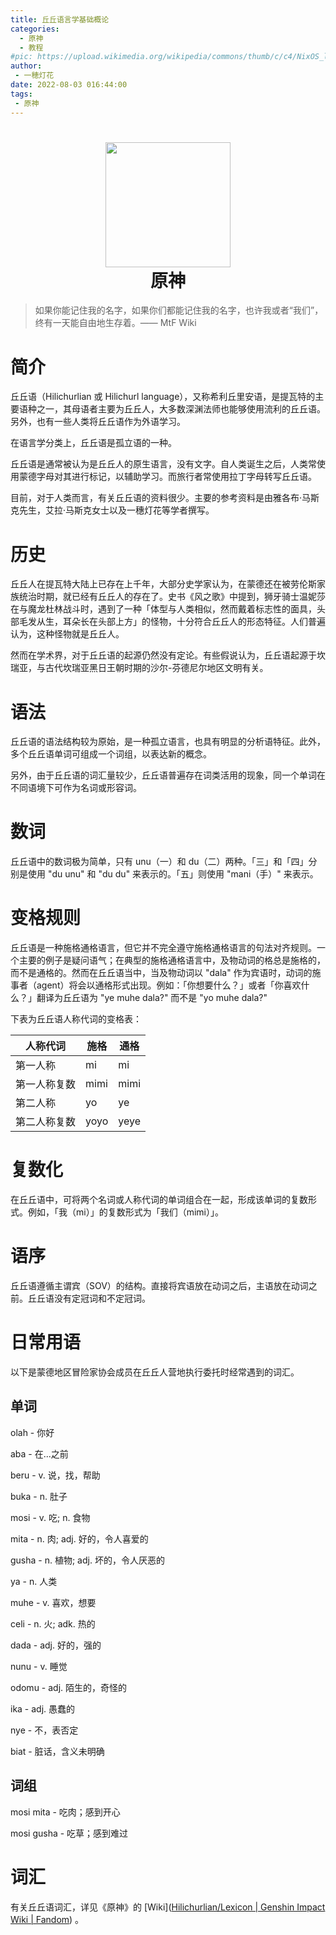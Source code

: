 ```yaml
---
title: 丘丘语言学基础概论
categories: 
  - 原神
  - 教程
#pic: https://upload.wikimedia.org/wikipedia/commons/thumb/c/c4/NixOS_logo.svg/1280px-NixOS_logo.svg.png
author: 
 - 一穂灯花
date: 2022-08-03 016:44:00
tags: 
 - 原神
---
```


<h1 align="center">
  <img src="https://img.moegirl.org.cn/common/6/6c/%E6%B4%BE%E8%92%99%E7%82%B9%E8%B5%9E.png" width="200">
  <br>原神<br>
</h1>

> 如果你能记住我的名字，如果你们都能记住我的名字，也许我或者“我们”，终有一天能自由地生存着。—— MtF Wiki

# 简介

丘丘语（Hilichurlian 或 Hilichurl language），又称希利丘里安语，是提瓦特的主要语种之一，其母语者主要为丘丘人，大多数深渊法师也能够使用流利的丘丘语。另外，也有一些人类将丘丘语作为外语学习。

在语言学分类上，丘丘语是孤立语的一种。

丘丘语是通常被认为是丘丘人的原生语言，没有文字。自人类诞生之后，人类常使用蒙德字母对其进行标记，以辅助学习。而旅行者常使用拉丁字母转写丘丘语。

目前，对于人类而言，有关丘丘语的资料很少。主要的参考资料是由雅各布·马斯克先生，艾拉·马斯克女士以及一穗灯花等学者撰写。

# 历史

丘丘人在提瓦特大陆上已存在上千年，大部分史学家认为，在蒙德还在被劳伦斯家族统治时期，就已经有丘丘人的存在了。史书《风之歌》中提到，狮牙骑士温妮莎在与魔龙杜林战斗时，遇到了一种「体型与人类相似，然而戴着标志性的面具，头部毛发从生，耳朵长在头部上方」的怪物，十分符合丘丘人的形态特征。人们普遍认为，这种怪物就是丘丘人。

然而在学术界，对于丘丘语的起源仍然没有定论。有些假说认为，丘丘语起源于坎瑞亚，与古代坎瑞亚黑日王朝时期的沙尔-芬德尼尔地区文明有关。

# 语法

丘丘语的语法结构较为原始，是一种孤立语言，也具有明显的分析语特征。此外，多个丘丘语单词可组成一个词组，以表达新的概念。

另外，由于丘丘语的词汇量较少，丘丘语普遍存在词类活用的现象，同一个单词在不同语境下可作为名词或形容词。



# 数词

丘丘语中的数词极为简单，只有 unu（一）和 du（二）两种。「三」和「四」分别是使用 "du unu" 和 "du du" 来表示的。「五」则使用 "mani（手）" 来表示。



# 变格规则

丘丘语是一种施格通格语言，但它并不完全遵守施格通格语言的句法对齐规则。一个主要的例子是疑问语气；在典型的施格通格语言中，及物动词的格总是施格的，而不是通格的。然而在丘丘语当中，当及物动词以 "dala" 作为宾语时，动词的施事者（agent）将会以通格形式出现。例如：「你想要什么？」或者「你喜欢什么？」翻译为丘丘语为 "ye muhe dala?" 而不是 "yo muhe dala?"

下表为丘丘语人称代词的变格表：

| 人称代词     | 施格 | 通格 |
| ------------ | ---- | ---- |
| 第一人称     | mi   | mi   |
| 第一人称复数 | mimi | mimi |
| 第二人称     | yo   | ye   |
| 第二人称复数 | yoyo | yeye |



# 复数化

在丘丘语中，可将两个名词或人称代词的单词组合在一起，形成该单词的复数形式。例如，「我（mi）」的复数形式为「我们（mimi）」。



# 语序

丘丘语遵循主谓宾（SOV）的结构。直接将宾语放在动词之后，主语放在动词之前。丘丘语没有定冠词和不定冠词。



# 日常用语

以下是蒙德地区冒险家协会成员在丘丘人营地执行委托时经常遇到的词汇。



## 单词

olah - 你好

aba -  在...之前

beru - v. 说，找，帮助

buka - n. 肚子

mosi - v. 吃; n. 食物

mita - n. 肉; adj. 好的，令人喜爱的

gusha - n. 植物; adj. 坏的，令人厌恶的

ya - n. 人类

muhe - v. 喜欢，想要

celi - n. 火; adk. 热的

dada - adj. 好的，强的

nunu - v. 睡觉

odomu - adj. 陌生的，奇怪的

ika - adj. 愚蠢的

nye - 不，表否定

biat - 脏话，含义未明确



## 词组

mosi mita -  吃肉；感到开心

mosi gusha - 吃草；感到难过



# 词汇

有关丘丘语词汇，详见《原神》的 [Wiki]([Hilichurlian/Lexicon | Genshin Impact Wiki | Fandom](https://genshin-impact.fandom.com/wiki/Hilichurlian/Lexicon)) 。


